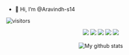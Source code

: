 - 👋 Hi, I’m @Aravindh-s14
<!-- 👀 I’m interested in full stack devolopment...>
- 🌱 I’m currently learning UI/UX
- 📫 How to reach me vishnuaravind14@gmail.com

<!---[Visitor Count](https://profile-counter.glitch.me/{Aravindh-s14}/count.svg)--->

![visitors](https://visitor-badge.laobi.icu/badge?page_id=Aravindh-s14)

<p align="center">
  <img src="https://img.shields.io/badge/HTML5-E34F26?style=for-the-badge&logo=html5&logoColor=white" />
  <img src="https://img.shields.io/badge/CSS3-1572B6?style=for-the-badge&logo=css3&logoColor=white" />
  <img src="https://img.shields.io/badge/JavaScript-323330?style=for-the-badge&logo=javascript&logoColor=F7DF1E" />
  <img src="https://img.shields.io/badge/React-20232A?style=for-the-badge&logo=react&logoColor=61DAFB" /> 
  <img src="https://img.shields.io/badge/Visual_Studio_Code-0078D4?style=for-the-badge&logo=visual%20studio%20code&logoColor=white" /><br><br>
  
  <img align="center" src="https://github-readme-streak-stats.herokuapp.com?user=timcreative&theme=vue-dark&hide_border=true&date_format=M%20j%5B%2C%20Y%5D" alt="My github stats" /> 
<!---
Aravindh-s14/Aravindh-s14 is a ✨ special ✨ repository because its `README.md` (this file) appears on your GitHub profile.
You can click the Preview link to take a look at your changes.

- 💞️ I’m looking to collaborate on ...


--->
